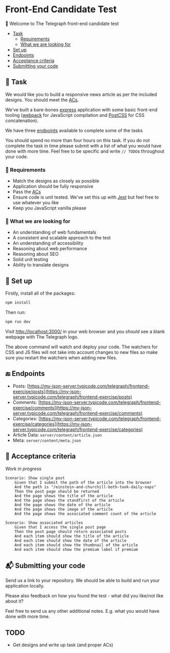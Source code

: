 # Front-End Candidate Test

:wave: Welcome to The Telegraph front-end candidate test

- [Task](#wrench-task)
	- [Requirements](#mega-requirements)
	- [What we are looking for](#mag_right-what-we-are-looking-for)
- [Set up](#floppy_disk-set-up)
- [Endpoints](#end-endpoints)
- [Acceptance criteria](#scroll-acceptance-criteria)
- [Submitting your code](#mailbox_with_mail-submitting-your-code)

## :wrench: Task 

We would like you to build a responsive news article as per the included designs. You should meet the [ACs](#scroll-acceptance-criteria).

We've built a bare-bones [express](https://expressjs.com/) application with some basic front-end tooling ([webpack](https://webpack.js.org/) for JavaScript compilation and [PostCSS](https://postcss.org/) for CSS concatenation).

We have three [endpoints](#end-endpoints) available to complete some of the tasks

You should spend no more than four hours on this task. If you do not complete the task in time please submit with a list of what you would have done with more time. Feel free to be specific and write `// TODO`s throughout your code.

### :mega: Requirements

* Match the designs as closely as possible
* Application should be fully responsive
* Pass the [ACs](#scroll-acceptance-criteria)
* Ensure code is unit tested. We've set this up with [Jest](https://jestjs.io/) but feel free to use whatever you like
* Keep you JavaScript vanilla please

### :mag_right: What we are looking for

* An understanding of web fundamentals
* A consistent and scalable approach to the test
* An understanding of accessibility
* Reasoning about web performance
* Reasoning about SEO
* Solid unit testing
* Ability to translate designs

## :floppy_disk: Set up

Firstly, install all of the packages:

```sh
npm install
```

Then run:

```sh
npm run dev
```

Visit [http://localhost:3000/](http://localhost:3000/) in your web browser and you *should* see a blank webpage with The Telegraph logo.

The above command will watch and deploy your code. The watchers for CSS and JS files will not take into account changes to new files so make sure you restart the watchers when adding new files.

## :end: Endpoints

* Posts: [https://my-json-server.typicode.com/telegraph/frontend-exercise/posts](https://my-json-server.typicode.com/telegraph/frontend-exercise/posts)
* Comments: [https://my-json-server.typicode.com/telegraph/frontend-exercise/comments](https://my-json-server.typicode.com/telegraph/frontend-exercise/comments)
* Categories: [https://my-json-server.typicode.com/telegraph/frontend-exercise/categories](https://my-json-server.typicode.com/telegraph/frontend-exercise/categories)
* Article Data: `server/content/article.json`
* Meta: `server/content/meta.json`

## :scroll: Acceptance criteria

*Work in progress*

```
Scenario: Show single post
	Given that I submit the path of the article into the browser
	And the path is "/einstein-and-churchill-both-took-daily-naps"
	Then the post page should be returned
	And the page shows the title of the article
	And the page shows the standfirst of the article
	And the page shows the date of the article
	And the page shows the image of the article
	And the page shows the associated comment count of the article
```

```
Scenario: Show associated articles
	Given that I access the single post page
	Then the post page should return associated posts
	And each item should show the title of the article
	And each item should show the date of the article
	And each item should show the thumbnail of the article
	And each item should show the premium label if premium
```

## :mailbox_with_mail: Submitting your code

Send us a link to your repository. We should be able to build and run your application locally.

Please also feedback on how you found the test - what did you like/not like about it?

Feel free to send us any other additional notes. E.g. what you would have done with more time.

## TODO

- Get designs and write up task (and proper ACs)
